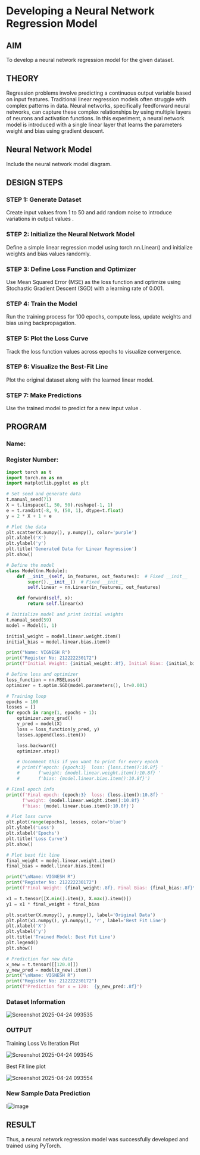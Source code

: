 # Developing a Neural Network Regression Model

## AIM
To develop a neural network regression model for the given dataset.

## THEORY
Regression problems involve predicting a continuous output variable based on input features. Traditional linear regression models often struggle with complex patterns in data. Neural networks, specifically feedforward neural networks, can capture these complex relationships by using multiple layers of neurons and activation functions. In this experiment, a neural network model is introduced with a single linear layer that learns the parameters weight and bias using gradient descent.

## Neural Network Model
Include the neural network model diagram.

## DESIGN STEPS
### STEP 1: Generate Dataset

Create input values  from 1 to 50 and add random noise to introduce variations in output values .

### STEP 2: Initialize the Neural Network Model

Define a simple linear regression model using torch.nn.Linear() and initialize weights and bias values randomly.

### STEP 3: Define Loss Function and Optimizer

Use Mean Squared Error (MSE) as the loss function and optimize using Stochastic Gradient Descent (SGD) with a learning rate of 0.001.

### STEP 4: Train the Model

Run the training process for 100 epochs, compute loss, update weights and bias using backpropagation.

### STEP 5: Plot the Loss Curve

Track the loss function values across epochs to visualize convergence.

### STEP 6: Visualize the Best-Fit Line

Plot the original dataset along with the learned linear model.

### STEP 7: Make Predictions

Use the trained model to predict  for a new input value .

## PROGRAM

### Name:

### Register Number:

```python
import torch as t
import torch.nn as nn
import matplotlib.pyplot as plt

# Set seed and generate data
t.manual_seed(71)
X = t.linspace(1, 50, 50).reshape(-1, 1)
e = t.randint(-8, 9, (50, 1), dtype=t.float)
y = 2 * X + 1 + e

# Plot the data
plt.scatter(X.numpy(), y.numpy(), color='purple')
plt.xlabel('X')
plt.ylabel('y')
plt.title('Generated Data for Linear Regression')
plt.show()

# Define the model
class Model(nn.Module):
    def __init__(self, in_features, out_features):  # Fixed __init__
        super().__init__()  # Fixed __init__
        self.linear = nn.Linear(in_features, out_features)

    def forward(self, x):
        return self.linear(x)

# Initialize model and print initial weights
t.manual_seed(59)
model = Model(1, 1)

initial_weight = model.linear.weight.item()
initial_bias = model.linear.bias.item()

print("Name: VIGNESH R")
print("Register No: 212222230172")
print(f"Initial Weight: {initial_weight:.8f}, Initial Bias: {initial_bias:.8f}\n")

# Define loss and optimizer
loss_function = nn.MSELoss()
optimizer = t.optim.SGD(model.parameters(), lr=0.001)

# Training loop
epochs = 100
losses = []
for epoch in range(1, epochs + 1):
    optimizer.zero_grad()
    y_pred = model(X)
    loss = loss_function(y_pred, y)
    losses.append(loss.item())

    loss.backward()
    optimizer.step()

    # Uncomment this if you want to print for every epoch
    # print(f'epoch: {epoch:3}  loss: {loss.item():10.8f} '
    #       f'weight: {model.linear.weight.item():10.8f} '
    #       f'bias: {model.linear.bias.item():10.8f}')

# Final epoch info
print(f'Final epoch: {epoch:3}  loss: {loss.item():10.8f} '
      f'weight: {model.linear.weight.item():10.8f} '
      f'bias: {model.linear.bias.item():10.8f}')

# Plot loss curve
plt.plot(range(epochs), losses, color='blue')
plt.ylabel('Loss')
plt.xlabel('Epochs')
plt.title('Loss Curve')
plt.show()

# Plot best fit line
final_weight = model.linear.weight.item()
final_bias = model.linear.bias.item()

print("\nName: VIGNESH R")
print("Register No: 212222230172")
print(f'Final Weight: {final_weight:.8f}, Final Bias: {final_bias:.8f}\n')

x1 = t.tensor([X.min().item(), X.max().item()])
y1 = x1 * final_weight + final_bias

plt.scatter(X.numpy(), y.numpy(), label='Original Data')
plt.plot(x1.numpy(), y1.numpy(), 'r', label='Best Fit Line')
plt.xlabel('X')
plt.ylabel('y')
plt.title('Trained Model: Best Fit Line')
plt.legend()
plt.show()

# Prediction for new data
x_new = t.tensor([[120.0]])
y_new_pred = model(x_new).item()
print("\nName: VIGNESH R")
print("Register No: 212222230172")
print(f"Prediction for x = 120:  {y_new_pred:.8f}")


```

### Dataset Information

![Screenshot 2025-04-24 093535](https://github.com/user-attachments/assets/6d495a69-d103-4177-878f-900e3681758e)



### OUTPUT
Training Loss Vs Iteration Plot

![Screenshot 2025-04-24 093545](https://github.com/user-attachments/assets/1aa766b1-b194-4de4-b48d-9372cc44aa41)

Best Fit line plot

![Screenshot 2025-04-24 093554](https://github.com/user-attachments/assets/92f7849d-9ae4-43ec-9e95-1f74494d5d19)


### New Sample Data Prediction
I![image](https://github.com/user-attachments/assets/09ac24ec-af4a-4ae7-83d7-61a8b20d3d00)



## RESULT
Thus, a neural network regression model was successfully developed and trained using PyTorch.
